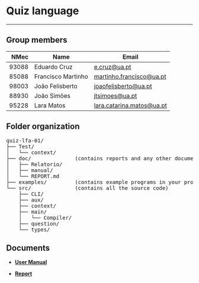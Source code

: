 # Quiz language

-----

## Group members

| NMec | Name | Email |
|--:|---|---|
| 93088 | Eduardo Cruz | e.cruz@ua.pt |
| 85088 | Francisco Martinho | martinho.francisco@ua.pt |
| 98003 | João Felisberto | joaofelisberto@ua.pt |
| 88930 | João Simões | jtsimoes@ua.pt |
| 95228 | Lara Matos | lara.catarina.matos@ua.pt |

## Folder organization

<pre>
quiz-lfa-01/
├── Test/
│   └── context/
├── doc/              (contains reports and any other documentation)
│   ├── Relatorio/
│   ├── manual/
│   └── REPORT.md
├── examples/         (contains example programs in your proposed language)
└── src/              (contains all the source code)
    ├── CLI/
    ├── aux/
    ├── context/
    ├── main/
    │   └── Compiler/
    ├── question/
    └── types/
</pre>

## Documents

- [**User Manual**](/doc/manual/manual.pdf)

- [**Report**](/doc/REPORT.md)
